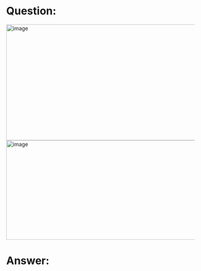 # Question:<br>
<img width="574" height="310" alt="image" src="https://github.com/user-attachments/assets/5d85cc73-d7bf-44cd-96b2-b5e59055c5df" /><br>
<img width="536" height="266" alt="image" src="https://github.com/user-attachments/assets/781048a4-1f19-44cf-be61-d523ce48d49a" /><br>

# Answer:<br>



